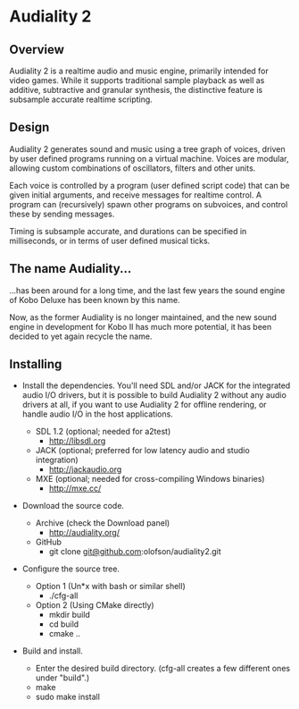 Audiality 2
===========


Overview
--------

Audiality 2 is a realtime audio and music engine, primarily intended for video games. While it supports traditional sample playback as well as additive, subtractive and granular synthesis, the distinctive feature is subsample accurate realtime scripting.

Design
------

Audiality 2 generates sound and music using a tree graph of voices, driven by user defined programs running on a virtual machine. Voices are modular, allowing custom combinations of oscillators, filters and other units.

Each voice is controlled by a program (user defined script code) that can be given initial arguments, and receive messages for realtime control. A program can (recursively) spawn other programs on subvoices, and control these by sending messages.

Timing is subsample accurate, and durations can be specified in milliseconds, or in terms of user defined musical ticks.

The name Audiality...
---------------------

...has been around for a long time, and the last few years the sound engine of Kobo Deluxe has been known by this name.

Now, as the former Audiality is no longer maintained, and the new sound engine in development for Kobo II has much more potential, it has been decided to yet again recycle the name.

Installing
----------

* Install the dependencies. You'll need SDL and/or JACK for the integrated audio I/O drivers, but it is possible to build Audiality 2 without any audio drivers at all, if you want to use Audiality 2 for offline rendering, or handle audio I/O in the host applications.
  * SDL 1.2 (optional; needed for a2test)
    * http://libsdl.org
  * JACK (optional; preferred for low latency audio and studio integration)
    * http://jackaudio.org
  * MXE (optional; needed for cross-compiling Windows binaries)
    * http://mxe.cc/

* Download the source code.
  * Archive (check the Download panel)
    * http://audiality.org/
  * GitHub
    * git clone git@github.com:olofson/audiality2.git
  
* Configure the source tree.
  * Option 1 (Un*x with bash or similar shell)
    * ./cfg-all
  * Option 2 (Using CMake directly)
    * mkdir build
    * cd build
    * cmake ..

* Build and install.
  * Enter the desired build directory. (cfg-all creates a few different ones under "build".)
  * make
  * sudo make install
